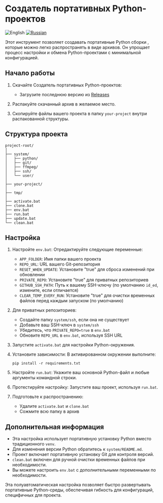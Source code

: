 # Создатель портативных Python-проектов

![English](https://img.shields.io/badge/Language-English-blue.svg)
[![Russian](https://img.shields.io/badge/Language-Russian-red.svg)](README_RU.md)

Этот инструмент позволяет создавать портативные Python сборки , которые можно легко распространять в виде архивов. Он упрощает процесс настройки и обмена Python-проектами с минимальной конфигурацией.

## Начало работы

1. Скачайте Создатель портативных Python-проектов:
   - Загрузите последнюю версию из [Releases](https://github.com/your-repo/releases)

2. Распакуйте скачанный архив в желаемое место.

3. Скопируйте файлы вашего проекта в папку `your-project` внутри распакованной структуры.

## Структура проекта

```
project-root/
│
├── system/
│   ├── python/
│   ├── git/
│   ├── ffmpeg/
│   ├── ssh/
│   └── user/
│
├── your-project/
│
├── tmp/
│
├── activate.bat
├── clone.bat
├── env.bat
├── run.bat
├── update.bat
└── clean.bat
```

## Настройка

1. Настройте `env.bat`:
   Отредактируйте следующие переменные:
   - `APP_FOLDER`: Имя папки вашего проекта
   - `REPO_URL`: URL вашего Git-репозитория
   - `RESET_WHEN_UPDATE`: Установите "true" для сброса изменений при обновлении
   - `PRIVATE_REPO`: Установите "true" для приватных репозиториев
   - `GITHUB_SSH_PATH`: Путь к вашему SSH-ключу (по умолчанию `id_ed`, измените, если отличается)
   - `CLEAR_TEMP_EVERY_RUN`: Установите "true" для очистки временных файлов перед каждым запуском (по умолчанию)

2. Для приватных репозиториев:
   - Создайте папку `system/ssh`, если она не существует
   - Добавьте ваш SSH-ключ в `system/ssh`
   - Убедитесь, что `PRIVATE_REPO=true` в `env.bat`
   - Обновите `REPO_URL` в `env.bat`, используя SSH URL

3. Запустите `activate.bat` для настройки Python-окружения.

4. Установите зависимости:
   В активированном окружении выполните:
   ```
   pip install -r requirements.txt
   ```

5. Настройте `run.bat`:
   Укажите ваш основной Python-файл и любые аргументы командной строки.

6. Протестируйте настройку:
   Запустите ваш проект, используя `run.bat`.

7. Подготовьте к распространению:
   - Удалите `activate.bat` и `clone.bat`
   - Сожмите всю папку в архив

## Дополнительная информация

- Эта настройка использует портативную установку Python вместо традиционного `venv`.
- Для изменения версии Python обратитесь к `system/README.md`.
- Проект включает портативную установку Git для контроля версий.
- `clean.bat` включен для ручной очистки временных файлов при необходимости.
- Вы можете настроить `env.bat` с дополнительными переменными по необходимости.

Эта полуавтоматическая настройка позволяет быстро развертывать портативные Python-среды, обеспечивая гибкость для конфигураций, специфичных для проекта.